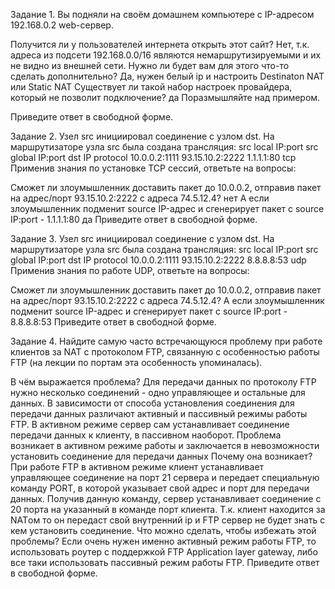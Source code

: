 Задание 1.
Вы подняли на своём домашнем компьютере с IP-адресом 192.168.0.2 web-сервер.

Получится ли у пользователей интернета открыть этот сайт?
Нет, т.к. адреса из подсети 192.168.0.0/16 являются немаршрутизируемыми и их не видно из внешней сети.
Нужно ли будет вам для этого что-то сделать дополнительно?
Да, нужен белый ip и настроить Destinaton NAT или Static NAT
Существует ли такой набор настроек провайдера, который не позволит подключение?
да
Поразмышляйте над примером.

Приведите ответ в свободной форме.

Задание 2.
Узел src инициировал соединение с узлом dst.
На маршрутизаторе узла src была создана трансляция:
src local IP:port	src global IP:port	dst IP	protocol
10.0.0.2:1111	93.15.10.2:2222	1.1.1.1:80	tcp
Применив знания по установке TCP сессий, ответьте на вопросы:

Сможет ли злоумышленник доставить пакет до 10.0.0.2, отправив пакет на адрес/порт 93.15.10.2:2222 с адреса 74.5.12.4?
нет
А если злоумышленник подменит source IP-адрес и сгенерирует пакет с source IP:port - 1.1.1.1:80
да
Приведите ответ в свободной форме.

Задание 3.
Узел src инициировал соединение с узлом dst.
На маршрутизаторе узла src была создана трансляция:
src local IP:port	src global IP:port	dst IP	protocol
10.0.0.2:1111	93.15.10.2:2222	8.8.8.8:53	udp
Применив знания по работе UDP, ответьте на вопросы:

Сможет ли злоумышленник доставить пакет до 10.0.0.2, отправив пакет на адрес/порт 93.15.10.2:2222 с адреса 74.5.12.4?
А если злоумышленник подменит source IP-адрес и сгенерирует пакет с source IP:port - 8.8.8.8:53
Приведите ответ в свободной форме.

Задание 4.
Найдите самую часто встречающуюся проблему при работе клиентов за NAT с протоколом FTP, связанную с особенностью работы FTP (на лекции по портам эта особенность упоминалась).

В чём выражается проблема?
Для передачи данных по протоколу FTP нужно несколько соединений - одно управляющее и остальные для данных. В зависимости от способа установления соединения для передачи данных различают активный и пассивный режимы работы FTP. В активном режиме сервер сам устанавливает соединение передачи данных к клиенту, в пассивном наоборот. Проблема возникает в активном режиме работы и заключается в невозможности установить соединение для передачи данных
Почему она возникает?
При работе FTP в активном режиме клиент устанавливает управляющее соединение на порт 21 сервера и передает специальную команду PORT, в которой указывает свой адрес и порт для передачи данных. Получив данную команду, сервер устанавливает соединение с 20 порта на указанный в команде порт клиента. Т.к. клиент находится за NATом то он передаст свой внутренний ip и FTP сервер не будет знать с кем установить соединение. 
Что можно сделать, чтобы избежать этой проблемы?
Если очень нужен именно активный режим работы FTP, то использовать роутер с поддержкой FTP Application layer gateway, либо все таки использовать пассивный режим работы FTP.
Приведите ответ в свободной форме.